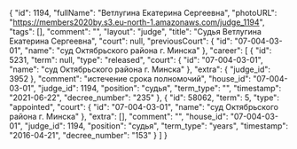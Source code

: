 {
    "id": 1194,
    "fullName": "Ветлугина Екатерина Сергеевна",
    "photoURL": "https://members2020by.s3.eu-north-1.amazonaws.com/judge_1194",
    "tags": [],
    "comment": "",
    "layout": "judge",
    "title": "Судья Ветлугина Екатерина Сергеевна",
    "court": null,
    "previousCourt": {
        "id": "07-004-03-01",
        "name": "суд Октябрьского района г. Минска"
    },
    "career": [
        {
            "id": 5231,
            "term": null,
            "type": "released",
            "court": {
                "id": "07-004-03-01",
                "name": "суд Октябрьского района г. Минска"
            },
            "extra": {
                "judge_id": 3952
            },
            "comment": "истечение срока полномочий",
            "house_id": "07-004-03-01",
            "judge_id": 1194,
            "position": "судья",
            "term_type": "",
            "timestamp": "2021-06-22",
            "decree_number": "235"
        },
        {
            "id": 58062,
            "term": 5,
            "type": "appointed",
            "court": {
                "id": "07-004-03-01",
                "name": "суд Октябрьского района г. Минска"
            },
            "extra": [],
            "comment": "",
            "house_id": "07-004-03-01",
            "judge_id": 1194,
            "position": "судья",
            "term_type": "years",
            "timestamp": "2016-04-21",
            "decree_number": "153"
        }
    ]
}